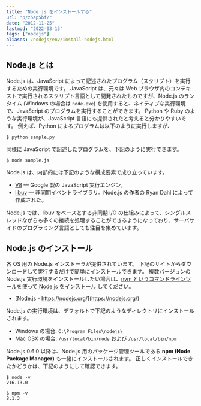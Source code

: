 ```yaml
---
title: "Node.js をインストールする"
url: "p/z5ap5bf/"
date: "2012-11-25"
lastmod: "2022-03-13"
tags: ["nodejs"]
aliases: /nodejs/env/install-nodejs.html
---
```


Node.js とは
----

Node.js は、JavaScript によって記述されたプログラム（スクリプト）を実行するための実行環境です。
JavaScript は、元々は Web ブラウザ内のコンテキストで実行されるスクリプト言語として開発されたものですが、Node.js のランタイム (Windows の場合は `node.exe`) を使用すると、ネイティブな実行環境で、JavaScript のプログラムを実行することができます。
Python や Ruby のような実行環境が、JavaScript 言語にも提供されたと考えると分かりやすいです。
例えば、Python によるプログラムは以下のように実行しますが、

```console
$ python sample.py
```

同様に JavaScript で記述したプログラムを、下記のように実行できます。

```console
$ node sample.js
```

Node.js は、内部的には下記のような構成要素で成り立っています。

* [V8](https://v8.dev/) — Google 製の JavaScript 実行エンジン。
* [libuv](https://github.com/libuv/libuv) — 非同期イベントライブラリ。Node.js の作者の Ryan Dahl によって作成された。

Node.js では、libuv をベースとする非同期 I/O の仕組みによって、シングルスレッドながらも多くの接続を処理することができるようになっており、サーバサイドのプログラミング言語としても注目を集めています。


Node.js のインストール
----

各 OS 用の Node.js インストーラが提供されています。
下記のサイトからダウンロードして実行するだけで簡単にインストールできます。
複数バージョンの Node.js 実行環境をインストールしたい場合は、[nvm というコマンドラインツールを使って Node.js をインストール](/p/3x95seb/) してください。

- [Node.js - https://nodejs.org/](https://nodejs.org/)

Node.js の実行環境は、デフォルトで下記のようなディレクトリにインストールされます。

- Windows の場合: `C:\Program Files\nodejs\`
- Mac OSX の場合: `/usr/local/bin/node` および `/usr/local/bin/npm`

Node.js 0.6.0 以降は、Node.js 用のパッケージ管理ツールである __npm (Node Package Manager)__ も一緒にインストールされます。
正しくインストールできたかどうかは、下記のようにして確認できます。

```
$ node -v
v16.13.0

$ npm -v
8.1.3
```

